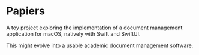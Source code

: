 # Papiers

A toy project exploring the implementation of a document management application for macOS, natively with Swift and SwiftUI.

This might evolve into a usable academic document management software.

